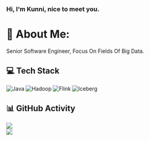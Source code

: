 ### Hi, I‘m Kunni, nice to meet you.

# 💫 About Me:
Senior Software Engineer, Focus On Fields Of Big Data.

## 💻 Tech Stack
![Java](https://img.shields.io/badge/-JAVA-orange) 
![Hadoop](https://img.shields.io/badge/-Hadoop-red) 
![Flink](https://img.shields.io/badge/-Flink-yellow) 
![Iceberg](https://img.shields.io/badge/-Iceberg-blue)


## 📊 GitHub Activity
![](https://github-readme-stats.vercel.app/api?username=lvyanquan&theme=dark&hide_border=false&include_all_commits=false&count_private=false)<br/>
![](https://github-readme-streak-stats.herokuapp.com/?user=lvyanquan&theme=dark&hide_border=false)<br/>

